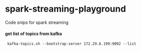 # spark-streaming-playground
Code snips for spark streaming 


#### get list of topics from kafka
``` kafka-topics.sh --bootstrap-server 172.29.6.199:9092 --list``` <br>
